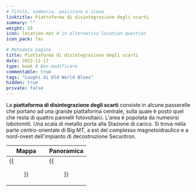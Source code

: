 ```yaml
---
# Titolo, sommario, posizione e icona
linktitle: Piattaforma di disintegrazione degli scarti
summary: ""
weight: 10
icon: location-dot # in alternativa location-question
icon_pack: fas

# Metadata pagina
title: Piattaforma di disintegrazione degli scarti
date: 2022-11-17
type: book # Non modificare
commentable: true
tags: "Luoghi di Old World Blues"
hidden: true
private: false
---
```


<div class="fnv">


La **piattaforma di disintegrazione degli scarti** consiste in alcune passerelle che portano ad una grande piattaforma centrale, sulla quale è posto quel che resta di quattro pannelli fotovoltaici. L'area è popolata da numeorsi lobotomiti. Una scala di metallo porta alla Stazione di carico. Si trova nella parte centro-orientale di Big MT, a est del complesso magnetoidraulico e a nord-ovest dell'impianto di decostruzione Securitron.

| Mappa | Panoramica |
| ----- | ---------- |
|  {{<figure src="fnv/WDP_loc.webp">}}     |   {{<figure src="fnv/Waste_disintegration_platform.webp">}}         | 

</div>

